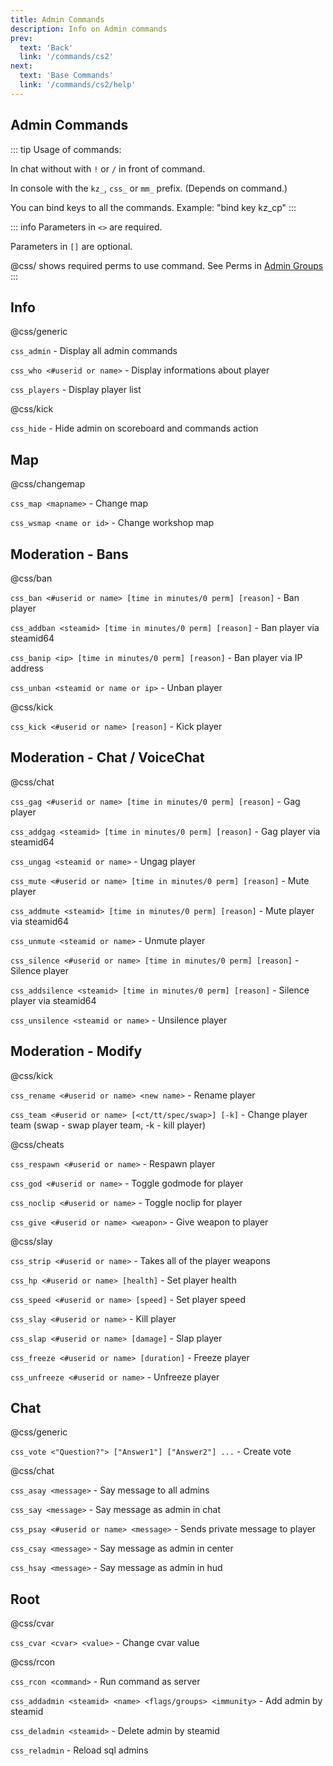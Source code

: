 ```yaml
---
title: Admin Commands
description: Info on Admin commands
prev: 
  text: 'Back'
  link: '/commands/cs2'
next: 
  text: 'Base Commands'
  link: '/commands/cs2/help'
---
```


## Admin Commands

::: tip
Usage of commands:

In chat without with `!` or `/` in front of command.

In console with the `kz_`, `css_` or `mm_` prefix. (Depends on command.)

You can bind keys to all the commands. Example: "bind key kz_cp"
:::

::: info
Parameters in `<>` are required.

Parameters in `[]` are optional.

@css/ shows required perms to use command. See Perms in [Admin Groups](/wiki/servers/cs2/staff)
:::

## Info

@css/generic

`css_admin` - Display all admin commands

`css_who <#userid or name>`  - Display informations about player

`css_players` - Display player list

@css/kick

`css_hide` - Hide admin on scoreboard and commands action

## Map

@css/changemap

`css_map <mapname>` - Change map

`css_wsmap <name or id>` - Change workshop map

## Moderation - Bans

@css/ban

`css_ban <#userid or name> [time in minutes/0 perm] [reason]` - Ban player

`css_addban <steamid> [time in minutes/0 perm] [reason]` - Ban player via steamid64

`css_banip <ip> [time in minutes/0 perm] [reason]` - Ban player via IP address

`css_unban <steamid or name or ip>` - Unban player

@css/kick

`css_kick <#userid or name> [reason]` - Kick player

## Moderation - Chat / VoiceChat

@css/chat

`css_gag <#userid or name> [time in minutes/0 perm] [reason]` - Gag player

`css_addgag <steamid> [time in minutes/0 perm] [reason]` - Gag player via steamid64

`css_ungag <steamid or name>` - Ungag player

`css_mute <#userid or name> [time in minutes/0 perm] [reason]` - Mute player

`css_addmute <steamid> [time in minutes/0 perm] [reason]` - Mute player via steamid64

`css_unmute <steamid or name>` - Unmute player

`css_silence <#userid or name> [time in minutes/0 perm] [reason]` - Silence player

`css_addsilence <steamid> [time in minutes/0 perm] [reason]` - Silence player via steamid64

`css_unsilence <steamid or name>` - Unsilence player

## Moderation - Modify

@css/kick

`css_rename <#userid or name> <new name>` - Rename player

`css_team <#userid or name> [<ct/tt/spec/swap>] [-k]` - Change player team (swap - swap player team, -k - kill player)

@css/cheats

`css_respawn <#userid or name>` - Respawn player

`css_god <#userid or name>` - Toggle godmode for player

`css_noclip <#userid or name>` - Toggle noclip for player

`css_give <#userid or name> <weapon>` - Give weapon to player

@css/slay

`css_strip <#userid or name>` - Takes all of the player weapons

`css_hp <#userid or name> [health]` - Set player health

`css_speed <#userid or name> [speed]` - Set player speed

`css_slay <#userid or name>` - Kill player

`css_slap <#userid or name> [damage]` - Slap player

`css_freeze <#userid or name> [duration]` - Freeze player

`css_unfreeze <#userid or name>` - Unfreeze player

## Chat

@css/generic

`css_vote <"Question?"> ["Answer1"] ["Answer2"] ...` - Create vote

@css/chat

`css_asay <message>` - Say message to all admins

`css_say <message>` - Say message as admin in chat

`css_psay <#userid or name> <message>` - Sends private message to player

`css_csay <message>` - Say message as admin in center

`css_hsay <message>` - Say message as admin in hud

## Root

 @css/cvar

`css_cvar <cvar> <value>` - Change cvar value

@css/rcon

`css_rcon <command>` - Run command as server

`css_addadmin <steamid> <name> <flags/groups> <immunity>` - Add admin by steamid

`css_deladmin <steamid>` - Delete admin by steamid

`css_reladmin` - Reload sql admins
